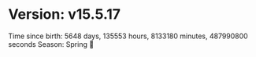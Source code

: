 # Version: v15.5.17
Time since birth: 5648 days, 135553 hours, 8133180 minutes, 487990800 seconds
Season: Spring 🌸
